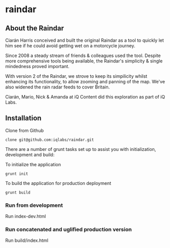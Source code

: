 # raindar

## About the Raindar

Ciarán Harris conceived and built the original Raindar as a tool to quickly let him see if he could avoid getting wet on a motorcycle journey.

Since 2008 a steady stream of friends & colleagues used the tool. Despite more comprehensive tools being available, the Raindar's simplicity & single mindedness proved important.

With version 2 of the Raindar, we strove to keep its simpilicity whilst enhancing its functionality, to allow zooming and panning of the map. We've also widened the rain radar feeds to cover Britain.

Ciarán, Mario, Nick & Amanda at iQ Content did this exploration as part of iQ Labs.

## Installation
Clone from Github

`clone git@github.com:iqlabs/raindar.git`

There are a number of grunt tasks set up to assist you with initialization, development and build:

To initialize the application

`grunt init`

To build the application for production deployment

`grunt build`

### Run from development

Run index-dev.html

### Run concatenated and uglified production version

Run build/index.html
